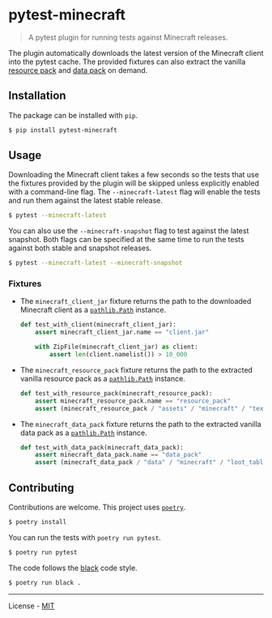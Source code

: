 # pytest-minecraft

> A pytest plugin for running tests against Minecraft releases.

The plugin automatically downloads the latest version of the Minecraft client into the pytest cache. The provided fixtures can also extract the vanilla [resource pack](https://minecraft.gamepedia.com/Resource_Pack) and [data pack](https://minecraft.gamepedia.com/Data_Pack) on demand.

## Installation

The package can be installed with `pip`.

```bash
$ pip install pytest-minecraft
```

## Usage

Downloading the Minecraft client takes a few seconds so the tests that use the fixtures provided by the plugin will be skipped unless explicitly enabled with a command-line flag. The `--minecraft-latest` flag will enable the tests and run them against the latest stable release.

```sh
$ pytest --minecraft-latest
```

You can also use the `--minecraft-snapshot` flag to test against the latest snapshot. Both flags can be specified at the same time to run the tests against both stable and snapshot releases.

```sh
$ pytest --minecraft-latest --minecraft-snapshot
```

### Fixtures

- The `minecraft_client_jar` fixture returns the path to the downloaded Minecraft client as a [`pathlib.Path`](https://docs.python.org/3/library/pathlib.html#pathlib.Path) instance.

  ```python
  def test_with_client(minecraft_client_jar):
      assert minecraft_client_jar.name == "client.jar"

      with ZipFile(minecraft_client_jar) as client:
          assert len(client.namelist()) > 10_000
  ```

- The `minecraft_resource_pack` fixture returns the path to the extracted vanilla resource pack as a [`pathlib.Path`](https://docs.python.org/3/library/pathlib.html#pathlib.Path) instance.

  ```python
  def test_with_resource_pack(minecraft_resource_pack):
      assert minecraft_resource_pack.name == "resource_pack"
      assert (minecraft_resource_pack / "assets" / "minecraft" / "textures").is_dir()
  ```

- The `minecraft_data_pack` fixture returns the path to the extracted vanilla data pack as a [`pathlib.Path`](https://docs.python.org/3/library/pathlib.html#pathlib.Path) instance.

  ```python
  def test_with_data_pack(minecraft_data_pack):
      assert minecraft_data_pack.name == "data_pack"
      assert (minecraft_data_pack / "data" / "minecraft" / "loot_tables").is_dir()
  ```

## Contributing

Contributions are welcome. This project uses [`poetry`](https://python-poetry.org/).

```sh
$ poetry install
```

You can run the tests with `poetry run pytest`.

```sh
$ poetry run pytest
```

The code follows the [black](https://github.com/psf/black) code style.

```sh
$ poetry run black .
```

---

License - [MIT](https://github.com/vberlier/pytest-minecraft/blob/master/LICENSE)
